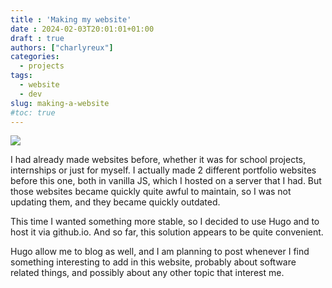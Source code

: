 ```yaml
---
title : 'Making my website'
date : 2024-02-03T20:01:01+01:00
draft : true
authors: ["charlyreux"]
categories:
  - projects
tags:
  - website
  - dev
slug: making-a-website
#toc: true
---
```


![](/image/hugo.png)

I had already made websites before, whether it was for school projects, internships or just for myself. 
I actually made 2 different portfolio websites before this one, both in vanilla JS, which I hosted on a server that I had. But those websites became quickly quite awful to maintain, so I was not updating them, and they became quickly outdated.

This time I wanted something more stable, so I decided to use Hugo and to host it via github.io. And so far, this solution appears to be quite convenient.

Hugo allow me to blog as well, and I am planning to post whenever I find something interesting to add in this website, probably about software related things, and possibly about any other topic that interest me.
